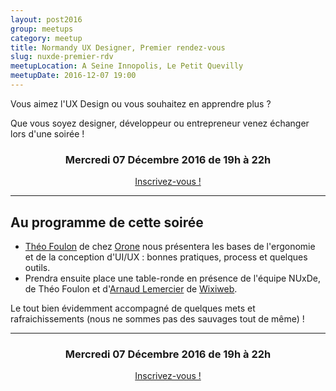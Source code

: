 ```yaml
---
layout: post2016
group: meetups
category: meetup
title: Normandy UX Designer, Premier rendez-vous
slug: nuxde-premier-rdv
meetupLocation: A Seine Innopolis, Le Petit Quevilly
meetupDate: 2016-12-07 19:00
---
```


Vous aimez l'UX Design ou vous souhaitez en apprendre plus ?

Que vous soyez designer, développeur ou entrepreneur venez échanger lors d'une soirée !

<div style="text-align: center;">
  <h3>Mercredi 07 Décembre 2016 de 19h à 22h</h3>
  <p>
    <a class="button" target="_blank"
    href="https://www.eventbrite.fr/e/billets-normandy-ux-designer-premier-rendez-vous-29844628086">
      Inscrivez-vous !
    </a>
  </p>
</div>

----

## Au programme de cette soirée


- [Théo Foulon](https://www.linkedin.com/in/th%C3%A9o-foulon-a2553b4a) de chez [Orone](http://www.orone.com/) nous présentera les bases de l'ergonomie et de la conception d'UI/UX : bonnes pratiques, process et quelques outils.
- Prendra ensuite place une table-ronde en présence de l'équipe NUxDe, de Théo Foulon et d'[Arnaud Lemercier](http://arnaud.lemercier.me/) de [Wixiweb](http://wixiweb.fr/).

Le tout bien évidemment accompagné de quelques mets et rafraichissements (nous ne sommes pas des sauvages tout de même) !

---

<div style="text-align: center;">
  <h3>Mercredi 07 Décembre 2016 de 19h à 22h</h3>
  <p>
    <a class="button" target="_blank"
    href="https://www.eventbrite.fr/e/billets-normandy-ux-designer-premier-rendez-vous-29844628086">
      Inscrivez-vous !
    </a>
  </p>
</div>
